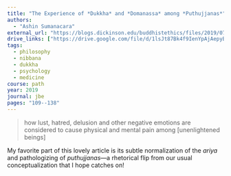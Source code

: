 ```yaml
---
title: "The Experience of *Dukkha* and *Domanassa* among *Puthujjanas*"
authors:
  - "Ashin Sumanacara"
external_url: "https://blogs.dickinson.edu/buddhistethics/files/2019/07/Sumanacara_19_FD-1.pdf"
drive_links: ["https://drive.google.com/file/d/1lsJt87Bk4f9IenYpAjAepyBvpFmTGNCp/view?usp=drivesdk"]
tags: 
  - philosophy
  - nibbana
  - dukkha
  - psychology
  - medicine
course: path
year: 2019
journal: jbe
pages: "109--138"
---
```


> how lust, hatred, delusion and other negative emotions are considered to cause physical and mental pain among [unenlightened beings]

My favorite part of this lovely article is its subtle normalization of the _ariya_ and pathologizing of _puthujjanas_—a rhetorical flip from our usual conceptualization that I hope catches on!
